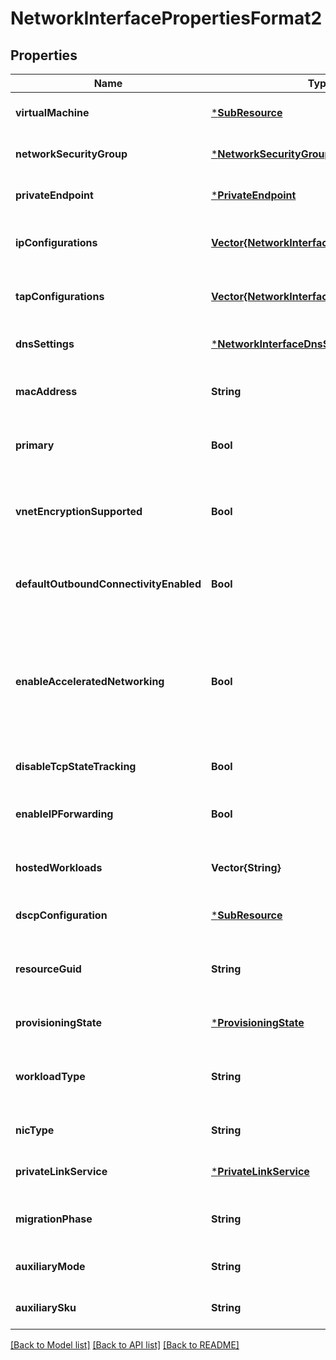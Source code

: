 # NetworkInterfacePropertiesFormat2


## Properties
Name | Type | Description | Notes
------------ | ------------- | ------------- | -------------
**virtualMachine** | [***SubResource**](SubResource.md) |  | [optional] [default to nothing]
**networkSecurityGroup** | [***NetworkSecurityGroup**](NetworkSecurityGroup.md) |  | [optional] [default to nothing]
**privateEndpoint** | [***PrivateEndpoint**](PrivateEndpoint.md) |  | [optional] [default to nothing]
**ipConfigurations** | [**Vector{NetworkInterfaceIPConfiguration2}**](NetworkInterfaceIPConfiguration2.md) | A list of IPConfigurations of the network interface. | [optional] [default to nothing]
**tapConfigurations** | [**Vector{NetworkInterfaceTapConfiguration2}**](NetworkInterfaceTapConfiguration2.md) | A list of TapConfigurations of the network interface. | [optional] [readonly] [default to nothing]
**dnsSettings** | [***NetworkInterfaceDnsSettings2**](NetworkInterfaceDnsSettings2.md) |  | [optional] [default to nothing]
**macAddress** | **String** | The MAC address of the network interface. | [optional] [readonly] [default to nothing]
**primary** | **Bool** | Whether this is a primary network interface on a virtual machine. | [optional] [readonly] [default to nothing]
**vnetEncryptionSupported** | **Bool** | Whether the virtual machine this nic is attached to supports encryption. | [optional] [readonly] [default to nothing]
**defaultOutboundConnectivityEnabled** | **Bool** | Whether default outbound connectivity for nic was configured or not. | [optional] [readonly] [default to nothing]
**enableAcceleratedNetworking** | **Bool** | If the network interface is configured for accelerated networking. Not applicable to VM sizes which require accelerated networking. | [optional] [default to nothing]
**disableTcpStateTracking** | **Bool** | Indicates whether to disable tcp state tracking. | [optional] [default to nothing]
**enableIPForwarding** | **Bool** | Indicates whether IP forwarding is enabled on this network interface. | [optional] [default to nothing]
**hostedWorkloads** | **Vector{String}** | A list of references to linked BareMetal resources. | [optional] [readonly] [default to nothing]
**dscpConfiguration** | [***SubResource**](SubResource.md) |  | [optional] [default to nothing]
**resourceGuid** | **String** | The resource GUID property of the network interface resource. | [optional] [readonly] [default to nothing]
**provisioningState** | [***ProvisioningState**](ProvisioningState.md) |  | [optional] [default to nothing]
**workloadType** | **String** | WorkloadType of the NetworkInterface for BareMetal resources | [optional] [default to nothing]
**nicType** | **String** | Type of Network Interface resource. | [optional] [default to nothing]
**privateLinkService** | [***PrivateLinkService**](PrivateLinkService.md) |  | [optional] [default to nothing]
**migrationPhase** | **String** | Migration phase of Network Interface resource. | [optional] [default to nothing]
**auxiliaryMode** | **String** | Auxiliary mode of Network Interface resource. | [optional] [default to nothing]
**auxiliarySku** | **String** | Auxiliary sku of Network Interface resource. | [optional] [default to nothing]


[[Back to Model list]](../README.md#models) [[Back to API list]](../README.md#api-endpoints) [[Back to README]](../README.md)


